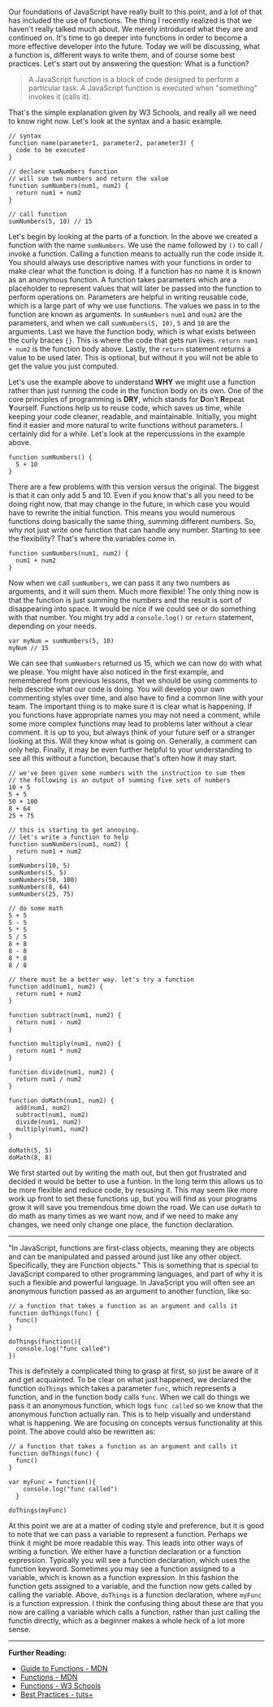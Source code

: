 Our foundations of JavaScript have really built to this point, and a lot of that has included the use of functions. The thing I recently realized is that we haven't really talked much about. We merely introduced what they are and continued on. It's time to go deeper into functions in order to become a more effective developer into the future. Today we will be discussing, what a function is, different ways to write them, and of course some best practices. Let's start out by answering the question: What is a function?

> A JavaScript function is a block of code designed to perform a particular task. A JavaScript function is executed when "something" invokes it (calls it).

That's the simple explanation given by W3 Schools, and really all we need to know right now. Let's look at the syntax and a basic example.


<?prettify?>
```
// syntax
function name(parameter1, parameter2, parameter3) {
  code to be executed
}

// declare sumNumbers function
// will sum two numbers and return the value
function sumNumbers(num1, num2) {
  return num1 + num2
}

// call function
sumNumbers(5, 10) // 15
```

Let's begin by looking at the parts of a function. In the above we created a function with the name `sumNumbers`. We use the name followed by `()` to call / invoke a function. Calling a function means to actually run the code inside it. You should always use descriptive names with your functions in order to make clear what the function is doing. If a function has no name it is known as an anonymous function. A function takes parameters which are a placeholder to represent values that will later be passed into the function to perform operations on. Parameters are helpful in writing reusable code, which is a large part of why we use functions. The values we pass in to the function are known as arguments. In `sumNumbers` `num1` and `num2` are the parameters, and when we call `sumNumbers(5, 10)`, `5` and `10` are the arguments. Last we have the function body, which is what exists between the curly braces `{}`. This is where the code that gets run lives. `return num1 + num2` is the function body above. Lastly, the `return` statement returns a value to be used later. This is optional, but without it you will not be able to get the value you just computed.

Let's use the example above to understand **WHY** we might use a function rather than just running the code in the function body on its own. One of the core principles of programming is **DRY**, which stands for **D**on't **R**epeat **Y**ourself. Functions help us to reuse code, which saves us time, while keeping your code cleaner, readable, and maintainable. Initially, you might find it easier and more natural to write functions without parameters. I certainly did for a while. Let's look at the repercussions in the example above.

<?prettify?>
```
function sumNumbers() {
  5 + 10
}
```

There are a few problems with this version versus the original. The biggest is that it can only add 5 and 10. Even if you know that's all you need to be doing right now, that may change in the future, in which case you would have to rewrite the initial function. This means you would numerous functions doing basically the same thing, summing different numbers. So, why not just write one function that can handle any number. Starting to see the flexibility? That's where the variables come in.

<?prettify?>
```
function sumNumbers(num1, num2) {
  num1 + num2
}
``` 

Now when we call `sumNumbers`, we can pass it any two numbers as arguments, and it will sum them. Much more flexible! The only thing now is that the function is just summing the numbers and the result is sort of disappearing into space. It would be nice if we could see or do something with that number. You might try add a `console.log()` or `return` statement, depending on your needs.


<?prettify?>
```
var myNum = sumNumbers(5, 10)
myNum // 15
```

We can see that `sumNumbers` returned us 15, which we can now do with what we please. You might have also noticed in the first example, and remembered from previous lessons, that we should be using comments to help describe what our code is doing. You will develop your own commenting styles over time, and also have to find a common line with your team. The important thing is to make sure it is clear what is happening. If you functions have appropriate names you may not need a comment, while some more complex functions may lead to problems later without a clear comment. It is up to you, but always think of your future self or a stranger looking at this. Will they know what is going on. Generally, a comment can only help. Finally, it may be even further helpful to your understanding to see all this without a function, because that's often how it may start.

<?prettify?>
```
// we've been given some numbers with the instruction to sum them
// the following is an output of summing five sets of numbers
10 + 5
5 + 5
50 + 100
8 + 64
25 + 75

// this is starting to get annoying.
// let's write a function to help
function sumNumbers(num1, num2) {
  return num1 + num2
}
sumNumbers(10, 5)
sumNumbers(5, 5)
sumNumbers(50, 100)
sumNumbers(8, 64)
sumNumbers(25, 75)
```


<?prettify?>
```
// do some math
5 + 5
5 - 5
5 * 5
5 / 5
8 + 8
8 - 8
8 * 8
8 / 8

// there must be a better way. let's try a function
function add(num1, num2) {
  return num1 + num2
}

function subtract(num1, num2) {
  return num1 - num2
}

function multiply(num1, num2) {
  return num1 * num2
}

function divide(num1, num2) {
  return num1 / num2
}

function doMath(num1, num2) {
  add(num1, num2)
  subtract(num1, num2)
  divide(num1, num2)
  multiply(num1, num2)
}

doMath(5, 5)
doMath(8, 8)
```

We first started out by writing the math out, but then got frustrated and decided it would be better to use a funtion. In the long term this allows us to be more flexible and reduce code, by resusing it. This may seem like more work up front to set these functions up, but you will find as your programs grow it will save you tremendous time down the road. We can use `doMath` to do math as many times as we want now, and if we need to make any changes, we need only change one place, the function declaration.

---

"In JavaScript, functions are first-class objects, meaning they are objects and can be manipulated and passed around just like any other object. Specifically, they are Function objects." This is something that is special to JavaScript compared to other programming languages, and part of why it is such a flexible and powerful language. In JavaScript you will often see an anonymous function passed as an argument to another function, like so:

<??prettify?>
```
// a function that takes a function as an argument and calls it
function doThings(func) {
  func()
}

doThings(function(){
  console.log("func called")
})
```

This is definitely a complicated thing to grasp at first, so just be aware of it and get acquainted. To be clear on what just happened, we declared the function `doThings` which takes a parameter `func`, which represents a function, and in the function body calls `func`. When we call do things we pass it an anonymous function, which logs `func called` so we know that the anonymous function actually ran. This is to help visually and understand what is happening. We are focusing on concepts versus functionality at this point. The above could also be rewritten as:

<??prettify?>
```
// a function that takes a function as an argument and calls it
function doThings(func) {
  func()
}

var myFunc = function(){
    console.log("func called")
  }

doThings(myFunc)
```

At this point we are at a matter of coding style and preference, but it is good to note that we can pass a variable to represent a function. Perhaps we think it might be more readable this way. This leads into other ways of writing a function. We either have a function declaration or a function expression. Typically you will see a function declaration, which uses the function keyword. Sometimes you may see a function assigned to a variable, which is known as a function expression. In this fashion the function gets assigned to a variable, and the function now gets called by calling the variable. Above, `doThings` is a function declaration, where `myFunc` is a function expression. I think the confusing thing about these are that you now are calling a variable which calls a function, rather than just calling the functin directly, which as a beginner makes a whole heck of a lot more sense.

---



**Further Reading:**

- [Guide to Functions - MDN](https://developer.mozilla.org/en-US/docs/Web/JavaScript/Guide/Functions)
- [Functions - MDN](https://developer.mozilla.org/en-US/docs/Web/JavaScript/Reference/Functions)
- [Functions - W3 Schools](http://www.w3schools.com/js/js_functions.asp)
- [Best Practices - tuts+](http://code.tutsplus.com/tutorials/top-15-best-practices-for-writing-super-readable-code--net-8118)